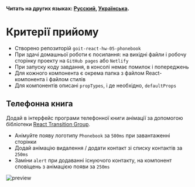**Читать на других языках: [Русский](README.md), [Українська](README.ua.md).**

# Критерії прийому

- Створено репозиторій `goit-react-hw-05-phonebook`
- При здачі домашньої роботи є посилання: на вихідні файли і робочу сторінку
  проекту на `GitHub pages` або `Netlify`
- При запуску коду завдання, в консолі немає помилок і попереджень
- Для кожного компонента є окрема папка з файлом React-компонента і файлом
  стилів
- Для компонентів описані `propTypes`, і де необхідно, `defaultProps`

## Телефонна книга

Додай в інтерфейс програми телефонної книги анімації за допомогою бібліотеки
[React Transition Group](https://reactcommunity.org/react-transition-group/).

- Анімуйте появу логотипу `Phonebook` за `500ms` при завантаженні сторінки
- Додай анімацію видалення / додати контакт зі списку контактів за `250ms`
- Заміни `alert` при додаванні існуючого контакту, на компонент сповіщень з
  анімацією появи за `250ms`

![preview](./preview.gif)
